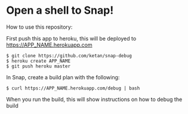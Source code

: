 # Open a shell to Snap!

How to use this repository:


First push this app to heroku, this will be deployed to https://APP_NAME.herokuapp.com

    $ git clone https://github.com/ketan/snap-debug
    $ heroku create APP_NAME
    $ git push heroku master


In Snap, create a build plan with the following:

    $ curl https://APP_NAME.herokuapp.com/debug | bash

When you run the build, this will show instructions on how to debug the build
